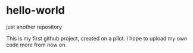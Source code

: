 # hello-world
just another repository

This is my first github project, created on a pilot.
I hope to upload my own code more from now on.
